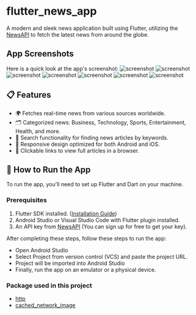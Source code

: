 # flutter_news_app

A modern and sleek news application built using Flutter, utilizing the [NewsAPI](https://newsapi.org/) to fetch the latest news from around the globe.


## App Screenshots

Here is a quick look at the app's screenshot:
![screenshot](assets/images/screenshot1.jpg)
![screenshot](assets/images/screenshot2.jpg)
![screenshot](assets/images/screenshot4.jpg)
![screenshot](assets/images/screenshot5.jpg)
![screenshot](assets/images/screenshot7.jpg)
![screenshot](assets/images/screenshot8.jpg)
![screenshot](assets/images/screenshot9.jpg)




## 📋 Features

- 🌍 Fetches real-time news from various sources worldwide.
- 🗂 Categorized news: Business, Technology, Sports, Entertainment, Health, and more.
- 🔎 Search functionality for finding news articles by keywords.
- 📱 Responsive design optimized for both Android and iOS.
- 🔗 Clickable links to view full articles in a browser.


## 🚀 How to Run the App

To run the app, you'll need to set up Flutter and Dart on your machine.


### Prerequisites

1. Flutter SDK installed. ([Installation Guide](https://docs.flutter.dev/get-started/install))
2. Android Studio or Visual Studio Code with Flutter plugin installed.
3. An API key from [NewsAPI](https://newsapi.org/) (You can sign up for free to get your key).

After completing these steps, follow these steps to run the app:
- Open Android Studio
- Select Project from version control (VCS) and paste the project URL.
- Project will be imported into Android Studio
- Finally, run the app on an emulator or a physical device.

### Package used in this project
- [http](https://pub.dev/packages/http/install)
- [cached_network_image](https://pub.dev/packages/cached_network_image/install)




